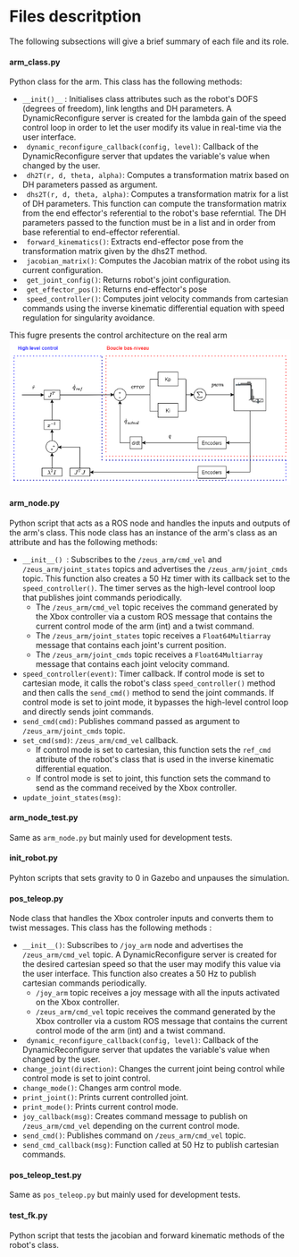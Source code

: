 # Files descritption
The following subsections will give a brief summary of each file and its role.

#### arm_class.py
Python class for the arm. This class has the following methods:

- ```__init()__``` : Initialises class attributes such as the robot's DOFS (degrees of freedom), link lengths and DH parameters. A DynamicReconfigure server is created for the lambda gain of the speed control loop in order to let the user modify its value in real-time via the user interface. 
- ``` dynamic_reconfigure_callback(config, level)```: Callback of the DynamicReconfigure server that updates the variable's value when changed by the user.
- ``` dh2T(r, d, theta, alpha)```: Computes a transformation matrix based on DH parameters passed as argument.
- ``` dhs2T(r, d, theta, alpha)```: Computes a transformation matrix for a list of DH parameters. This function can compute the transformation matrix from the end effector's referential to the robot's base referntial. The DH parameters passed to the function must be in a list and in order from base referential to end-effector referential.
- ``` forward_kinematics()```: Extracts end-effector pose from the transformation matrix given by the dhs2T method.
- ``` jacobian_matrix()```: Computes the Jacobian matrix of the robot using its current configuration.
- ``` get_joint_config()```: Returns robot's joint configuration.
- ``` get_effector_pos()```: Returns end-effector's pose
- ``` speed_controller()```: Computes joint velocity commands from cartesian commands using the inverse kinematic differential equation with speed regulation for singularity avoidance.

This fugre presents the control architecture on the real arm 
![](imgs/controle_bras_eng.png)

#### arm_node.py
Python script that acts as a ROS node and handles the inputs and outputs of the arm's class. This node class has an instance of the arm's class as an attribute and has the following methods:
- ```__init__() ```: Subscribes to the ```/zeus_arm/cmd_vel``` and ```/zeus_arm/joint_states``` topics and advertises the ```/zeus_arm/joint_cmds``` topic. This function also creates a 50 Hz timer with its callback set to the ```speed_controller()```. The timer serves as the high-level controol loop that publishes joint commands periodically.
  - The ```/zeus_arm/cmd_vel``` topic receives the command generated by the Xbox controller via a custom ROS message that contains the current control mode of the arm (int) and a twist command.
  - The ```/zeus_arm/joint_states``` topic receives a ```Float64Multiarray``` message that contains each joint's current position. 
  - The ```/zeus_arm/joint_cmds``` topic receives a ```Float64Multiarray``` message that contains each joint velocity command.
- ```speed_controller(event)```: Timer callback. If control mode is set to cartesian mode, it calls the robot's class ```speed_controller()``` method and then calls the ```send_cmd()``` method to send the joint commands. If control mode is set to joint mode, it bypasses the high-level control loop and directly sends joint commands.
- ```send_cmd(cmd)```: Publishes command passed as argument to ```/zeus_arm/joint_cmds``` topic.
- ```set_cmd(smd)```: ```/zeus_arm/cmd_vel``` callback. 
  - If control mode is set to cartesian, this function sets the ```ref_cmd``` attribute of the robot's class that is used in the inverse kinematic differential equation.
  - If control mode is set to joint, this function sets the command to send as the command received by the Xbox controller.
- ```update_joint_states(msg)```:

#### arm_node_test.py
Same as ```arm_node.py``` but mainly used for development tests.

#### init_robot.py
Pyhton scripts that sets gravity to 0 in Gazebo and unpauses the simulation.

#### pos_teleop.py
Node class that handles the Xbox controler inputs and converts them to twist messages. This class has the following methods : 
- ```__init__()```: Subscribes to ```/joy_arm``` node and advertises the ```/zeus_arm/cmd_vel``` topic. A DynamicReconfigure server is created for the desired cartesian speed so that the user may modify this value via the user interface. This function also creates a 50 Hz to publish cartesian commands periodically.
  - ```/joy_arm``` topic receives a joy message with all the inputs activated on the Xbox controller.
  - ```/zeus_arm/cmd_vel``` topic receives the command generated by the Xbox controller via a custom ROS message that contains the current control mode of the arm (int) and a twist command.  
- ``` dynamic_reconfigure_callback(config, level)```: Callback of the DynamicReconfigure server that updates the variable's value when changed by the user.
- ```change_joint(direction)```: Changes the current joint being control while control mode is set to joint control.
- ```change_mode()```: Changes arm control mode.
- ```print_joint()```: Prints current controlled joint.
- ```print_mode()```: Prints current control mode.
- ```joy_callback(msg)```: Creates command message to publish on ```/zeus_arm/cmd_vel``` depending on the current control mode.
- ```send_cmd()```: Publishes command on ```/zeus_arm/cmd_vel``` topic.
- ```send_cmd_callback(msg)```: Function called at 50 Hz to publish cartesian commands.

#### pos_teleop_test.py
Same as ```pos_teleop.py``` but mainly used for development tests.
#### test_fk.py
Python script that tests the jacobian and forward kinematic methods of the robot's class.

